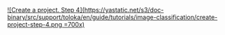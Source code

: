 [![Create a project. Step 4](https://yastatic.net/s3/doc-binary/src/support/toloka/en/guide/tutorials/image-classification/create-project-step-4.png =700x)](https://yastatic.net/s3/doc-binary/src/support/toloka/en/guide/tutorials/image-classification/create-project-step-4.png)
